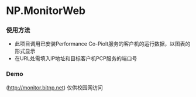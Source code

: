 # NP.MonitorWeb
### 使用方法
* 此项目调用已安装Performance Co-Piolt服务的客户机的运行数据，以图表的形式显示
* 在URL处需填入IP地址和目标客户机PCP服务的端口号
> [IP]:[Port]

### Demo
(http://monitor.bitnp.net) 仅供校园网访问
